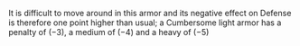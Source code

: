 It is difficult to move around in this armor and its negative effect on Defense is therefore one point higher than usual; a Cumbersome light armor has a penalty of (−3), a medium of (−4) and a heavy of (−5)